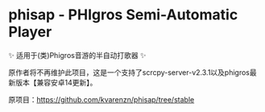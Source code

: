 #  phisap - PHIgros Semi-Automatic Player
 ✨ 适用于(类)Phigros音游的半自动打歌器 ✨

原作者将不再维护此项目，这是一个支持了scrcpy-server-v2.3.1以及phigros最新版本【兼容安卓14更新】。

原项目：https://github.com/kvarenzn/phisap/tree/stable

